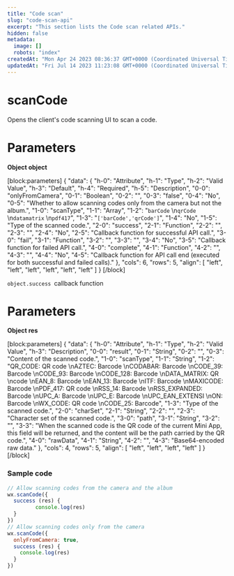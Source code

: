 ```yaml
---
title: "Code scan"
slug: "code-scan-api"
excerpt: "This section lists the Code scan related APIs."
hidden: false
metadata: 
  image: []
  robots: "index"
createdAt: "Mon Apr 24 2023 08:36:37 GMT+0000 (Coordinated Universal Time)"
updatedAt: "Fri Jul 14 2023 11:23:08 GMT+0000 (Coordinated Universal Time)"
---
```

# scanCode

Opens the client's code scanning UI to scan a code.

# Parameters

**Object object**

[block:parameters]
{
  "data": {
    "h-0": "Attribute",
    "h-1": "Type",
    "h-2": "Valid Value",
    "h-3": "Default",
    "h-4": "Required",
    "h-5": "Description",
    "0-0": "onlyFromCamera",
    "0-1": "Boolean",
    "0-2": "",
    "0-3": "false",
    "0-4": "No",
    "0-5": "Whether to allow scanning codes only from the camera but not the album.",
    "1-0": "scanType",
    "1-1": "Array",
    "1-2": "`barCode`  \n`qrCode`  \n`datamatrix`  \n`pdf417`",
    "1-3": "`['barCode','qrCode']`",
    "1-4": "No",
    "1-5": "Type of the scanned code.",
    "2-0": "success",
    "2-1": "Function",
    "2-2": "",
    "2-3": "",
    "2-4": "No",
    "2-5": "Callback function for successful API call.",
    "3-0": "fail",
    "3-1": "Function",
    "3-2": "",
    "3-3": "",
    "3-4": "No",
    "3-5": "Callback function for failed API call.",
    "4-0": "complete",
    "4-1": "Function",
    "4-2": "",
    "4-3": "",
    "4-4": "No",
    "4-5": "Callback function for API call end (executed for both successful and failed calls)."
  },
  "cols": 6,
  "rows": 5,
  "align": [
    "left",
    "left",
    "left",
    "left",
    "left",
    "left"
  ]
}
[/block]


`object.success `callback function

# Parameters

**Object res**

[block:parameters]
{
  "data": {
    "h-0": "Attribute",
    "h-1": "Type",
    "h-2": "Valid Value",
    "h-3": "Description",
    "0-0": "result",
    "0-1": "String",
    "0-2": "",
    "0-3": "Content of the scanned code.",
    "1-0": "scanType",
    "1-1": "String",
    "1-2": "QR_CODE: QR code  \nAZTEC: Barcode  \nCODABAR: Barcode  \nCODE_39: Barcode  \nCODE_93: Barcode  \nCODE_128: Barcode  \nDATA_MATRIX: QR  \ncode  \nEAN_8: Barcode  \nEAN_13: Barcode  \nITF: Barcode  \nMAXICODE: Barcode  \nPDF_417: QR code  \nRSS_14: Barcode  \nRSS_EXPANDED: Barcode  \nUPC_A: Barcode  \nUPC_E: Barcode  \nUPC_EAN_EXTENSI  \nON: Barcode  \nWX_CODE: QR code  \nCODE_25: Barcode",
    "1-3": "Type of the scanned code.",
    "2-0": "charSet",
    "2-1": "String",
    "2-2": "",
    "2-3": "Character set of the scanned code.",
    "3-0": "path",
    "3-1": "String",
    "3-2": "",
    "3-3": "When the scanned code is the QR code of the current Mini App, this field will be returned, and the content will be the path carried by the QR code.",
    "4-0": "rawData",
    "4-1": "String",
    "4-2": "",
    "4-3": "Base64-encoded raw data."
  },
  "cols": 4,
  "rows": 5,
  "align": [
    "left",
    "left",
    "left",
    "left"
  ]
}
[/block]


### Sample code

```javascript JavaScript
// Allow scanning codes from the camera and the album
wx.scanCode({
  success (res) {
 		 console.log(res)
  }
})
// Allow scanning codes only from the camera
wx.scanCode({
  onlyFromCamera: true,
  success (res) {
  	console.log(res)
  }
})
```
